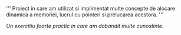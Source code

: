 ''' Proiect in care am utilizat si implimentat multe concepte de alocare dinamica a memoriei, lucrul cu pointeri si prelucarea acestora.
'''

*Un exercitiu foarte practic in care am dobandit multe cunostinte.*
